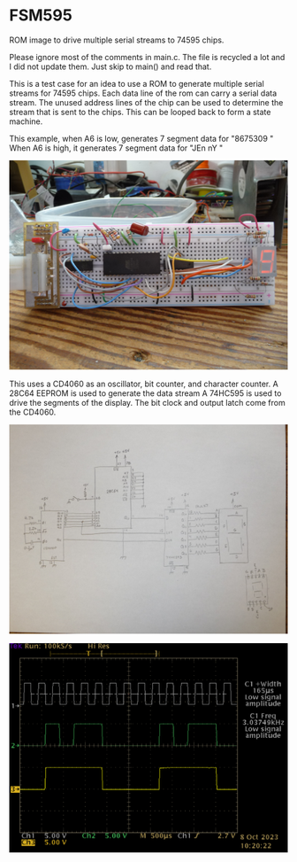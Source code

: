 # FSM595
ROM image to drive multiple serial streams to 74595 chips.

Please ignore most of the comments in main.c. The file is recycled a lot and I did not update them.
Just skip to main() and read that.

This is a test case for an idea to use a ROM to generate multiple serial streams for 74595 chips. Each data line of the rom can carry a serial data stream. The unused address lines of the chip can be used to determine the stream that is sent to the chips. This can be looped back to form a state machine. 

This example, when A6 is low, generates 7 segment data for "8675309 "
When A6 is high, it generates 7 segment data for "JEn nY   "

![](p1290659.jpg)

This uses a CD4060 as an oscillator, bit counter, and character counter.
A 28C64 EEPROM is used to generate the data stream
A 74HC595 is used to drive the segments of the display. The bit clock and output latch come from the CD4060.

![](p1290666.jpg)

![](595Engine.png)

